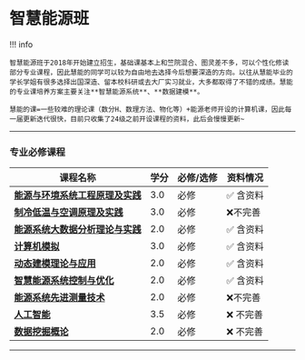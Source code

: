 # 智慧能源班

!!! info 

    智慧能源班于2018年开始建立招生，基础课基本上和竺院混合、图灵差不多，可以个性化修读部分专业课程，因此慧能的同学可以较为自由地去选择今后想要深造的方向。以往从慧能毕业的学长学姐有很多选择出国深造、留本校科研或去大厂实习就业，大多都取得了不错的成绩。慧能的专业课培养方案主要关注**智慧能源系统**、**数据建模**。

    慧能的课=一些较难的理论课（数分H、数理方法、物化等）+能源老师开设的计算机课，因此每一届更新迭代很快，目前只收集了24级之前开设课程的资料，此后会慢慢更新~
  
 --- 

### 专业必修课程

| 课程名称                  | 学分  | 必修/选修 | 资料情况 |
| -------                   | ----- | ---- | ------------| 
| [**能源与环境系统工程原理及实践**](./能源与环境系统工程原理及实践.md)                |   3.0  |  必修  |   :white_check_mark: 含资料  |
| [**制冷低温与空调原理及实践**](./制冷低温与空调原理及实践.md)                |   3.0  |  必修  |   :x:不完善 |
| [**能源系统大数据分析理论与实践**](./能源系统大数据分析理论与实践.md)    | 2.0  |  必修  |   :white_check_mark: 含资料 | 
| [**计算机模拟**](./计算机模拟.md)   | 3.0  |  必修  | :white_check_mark: 含资料   |
| [**动态建模理论与应用**](./动态建模理论与应用.md)  |  2.0    |  必修 |  :white_check_mark: 含资料   |
| [**智慧能源系统控制与优化**](./智慧能源系统控制与优化.md)    | 2.0  |  必修  |   :white_check_mark: 含资料 |
| [**能源系统先进测量技术**](./能源系统先进测量技术.md)    | 2.0  |  必修 |  :x:不完善 |
| [**人工智能**](./人工智能.md)    | 3.5  |  必修   |  :x: 不完善 |
| [**数据挖掘概论**](./数据挖掘概论.md)    | 2.0 |  必修  |  :x: 不完善 |

---